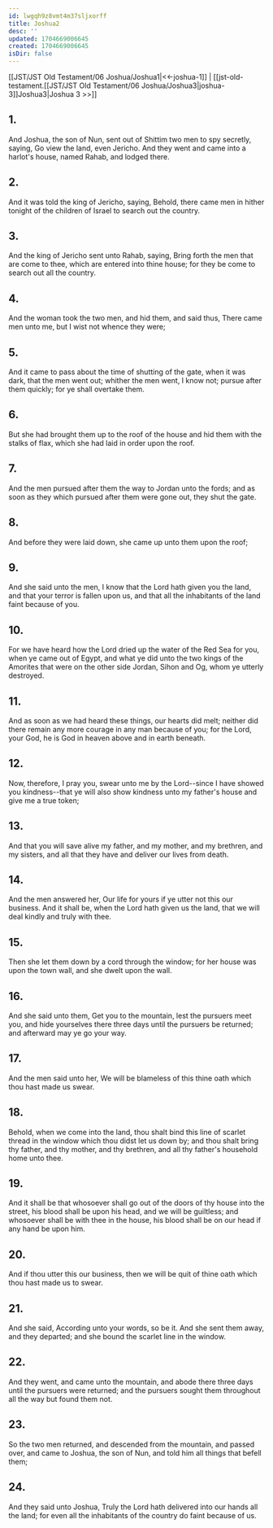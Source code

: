 ```yaml
---
id: lwgqh9z8vmt4m37sljxorff
title: Joshua2
desc: ''
updated: 1704669006645
created: 1704669006645
isDir: false
---
```

[[JST/JST Old Testament/06 Joshua/Joshua1|<<-joshua-1]] | [[jst-old-testament.[[JST/JST Old Testament/06 Joshua/Joshua3|joshua-3]]Joshua3|Joshua 3 >>]]
## 1.
And Joshua, the son of Nun, sent out of Shittim two men to spy secretly, saying, Go view the land, even Jericho. And they went and came into a harlot\'s house, named Rahab, and lodged there.
## 2.
And it was told the king of Jericho, saying, Behold, there came men in hither tonight of the children of Israel to search out the country.
## 3.
And the king of Jericho sent unto Rahab, saying, Bring forth the men that are come to thee, which are entered into thine house; for they be come to search out all the country.
## 4.
And the woman took the two men, and hid them, and said thus, There came men unto me, but I wist not whence they were;
## 5.
And it came to pass about the time of shutting of the gate, when it was dark, that the men went out; whither the men went, I know not; pursue after them quickly; for ye shall overtake them.
## 6.
But she had brought them up to the roof of the house and hid them with the stalks of flax, which she had laid in order upon the roof.
## 7.
And the men pursued after them the way to Jordan unto the fords; and as soon as they which pursued after them were gone out, they shut the gate.
## 8.
And before they were laid down, she came up unto them upon the roof;
## 9.
And she said unto the men, I know that the Lord hath given you the land, and that your terror is fallen upon us, and that all the inhabitants of the land faint because of you.
## 10.
For we have heard how the Lord dried up the water of the Red Sea for you, when ye came out of Egypt, and what ye did unto the two kings of the Amorites that were on the other side Jordan, Sihon and Og, whom ye utterly destroyed.
## 11.
And as soon as we had heard these things, our hearts did melt; neither did there remain any more courage in any man because of you; for the Lord, your God, he is God in heaven above and in earth beneath.
## 12.
Now, therefore, I pray you, swear unto me by the Lord\--since I have showed you kindness\--that ye will also show kindness unto my father\'s house and give me a true token;
## 13.
And that you will save alive my father, and my mother, and my brethren, and my sisters, and all that they have and deliver our lives from death.
## 14.
And the men answered her, Our life for yours if ye utter not this our business. And it shall be, when the Lord hath given us the land, that we will deal kindly and truly with thee.
## 15.
Then she let them down by a cord through the window; for her house was upon the town wall, and she dwelt upon the wall.
## 16.
And she said unto them, Get you to the mountain, lest the pursuers meet you, and hide yourselves there three days until the pursuers be returned; and afterward may ye go your way.
## 17.
And the men said unto her, We will be blameless of this thine oath which thou hast made us swear.
## 18.
Behold, when we come into the land, thou shalt bind this line of scarlet thread in the window which thou didst let us down by; and thou shalt bring thy father, and thy mother, and thy brethren, and all thy father\'s household home unto thee.
## 19.
And it shall be that whosoever shall go out of the doors of thy house into the street, his blood shall be upon his head, and we will be guiltless; and whosoever shall be with thee in the house, his blood shall be on our head if any hand be upon him.
## 20.
And if thou utter this our business, then we will be quit of thine oath which thou hast made us to swear.
## 21.
And she said, According unto your words, so be it. And she sent them away, and they departed; and she bound the scarlet line in the window.
## 22.
And they went, and came unto the mountain, and abode there three days until the pursuers were returned; and the pursuers sought them throughout all the way but found them not.
## 23.
So the two men returned, and descended from the mountain, and passed over, and came to Joshua, the son of Nun, and told him all things that befell them;
## 24.
And they said unto Joshua, Truly the Lord hath delivered into our hands all the land; for even all the inhabitants of the country do faint because of us.

